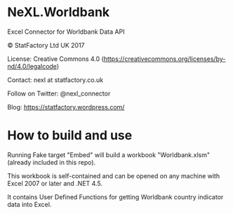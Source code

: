 # NeXL.Worldbank
Excel Connector for Worldbank Data API

© StatFactory Ltd UK 2017

License: Creative Commons 4.0 (https://creativecommons.org/licenses/by-nd/4.0/legalcode)

Contact: nexl at statfactory.co.uk

Follow on Twitter: @nexl_connector

Blog: https://statfactory.wordpress.com/

# How to build and use

Running Fake target "Embed" will build a workbook "Worldbank.xlsm" (already included in this repo).

This workbook is self-contained and can be opened on any machine with Excel 2007 or later and .NET 4.5.

It contains User Defined Functions for getting Worldbank country indicator data into Excel.